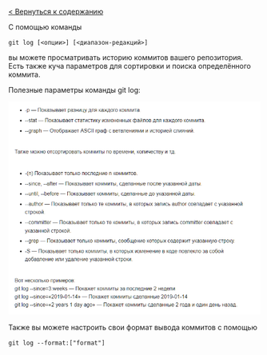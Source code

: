 [< Вернуться к содержанию](./readme.md)

С помощью команды

```
git log [<опции>] [<диапазон-редакций>]
```
вы можете просматривать историю коммитов вашего репозитория. Есть также куча параметров для сортировки и поиска определённого коммита.

Полезные параметры команды git log:

![logo](./history.png)

Также вы можете настроить свои формат вывода коммитов с помощью

```
git log --format:["format"]
```
